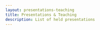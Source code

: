 ```yaml
---
layout: presentations-teaching
title: Presentations & Teaching
description: List of held presentations
---
```


